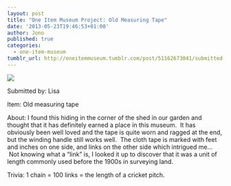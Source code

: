 ```yaml
---
layout: post
title: "One Item Museum Project: Old Measuring Tape"
date: '2013-05-23T19:46:53+01:00'
author: Jono
published: true
categories:
  - one-item-museum
tumblr_url: http://oneitemmuseum.tumblr.com/post/51162673041/submitted-by-lisa-item-old-measuring-tape
---
```

<img src="http://ellis.scot/uploads/2013/05/measure.jpg" />

Submitted by: Lisa

Item: Old measuring tape

About: I found this hiding in the corner of the shed in our garden and thought that it has definitely earned a place in this museum.  It has obviously been well loved and the tape is quite worn and ragged at the end, but the winding handle still works well.  The cloth tape is marked with feet and inches on one side, and links on the other side which intrigued me…  Not knowing what a “link” is, I looked it up to discover that it was a unit of length commonly used before the 1900s in surveying land.

Trivia: 1 chain = 100 links = the length of a cricket pitch.
